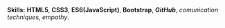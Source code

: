 **Skills:** **HTML5**, **CSS3**, **ES6(JavaScript)**, **Bootstrap**, _**GitHub**_, _comunication techniques_, _empathy_. 
